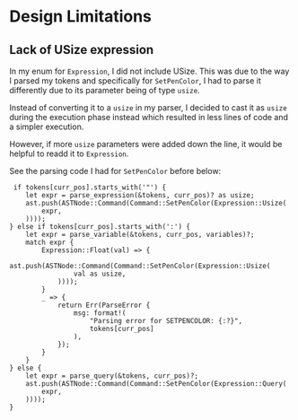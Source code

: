 # Design Limitations

## Lack of USize expression

In my enum for `Expression`, I did not include USize. This was due to the way
I parsed my tokens and specifically for `SetPenColor`, I had to parse it
differently due to its parameter being of type `usize`.

Instead of converting it to a `usize` in my parser, I decided to cast it as
`usize` during the execution phase instead which resulted in less lines of code
and a simpler execution.

However, if more `usize` parameters were added down the line, it would be helpful
to readd it to `Expression`.

See the parsing code I had for `SetPenColor` before below:

```
 if tokens[curr_pos].starts_with('"') {
    let expr = parse_expression(&tokens, curr_pos)? as usize;
    ast.push(ASTNode::Command(Command::SetPenColor(Expression::Usize(
        expr,
    ))));
} else if tokens[curr_pos].starts_with(':') {
    let expr = parse_variable(&tokens, curr_pos, variables)?;
    match expr {
        Expression::Float(val) => {
            ast.push(ASTNode::Command(Command::SetPenColor(Expression::Usize(
                val as usize,
            ))));
        }
        _ => {
            return Err(ParseError {
                msg: format!(
                    "Parsing error for SETPENCOLOR: {:?}",
                    tokens[curr_pos]
                ),
            });
        }
    }
} else {
    let expr = parse_query(&tokens, curr_pos)?;
    ast.push(ASTNode::Command(Command::SetPenColor(Expression::Query(
        expr,
    ))));
}

```

